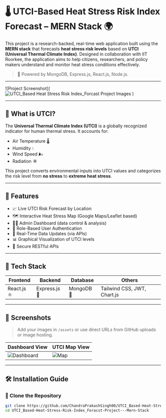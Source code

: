 # 🌡️ UTCI-Based Heat Stress Risk Index Forecast – MERN Stack 🌍

This project is a research-backed, real-time web application built using the **MERN stack** that forecasts **heat stress risk levels** based on **UTCI (Universal Thermal Climate Index)**. Designed in collaboration with IIT Roorkee, the application aims to help citizens, researchers, and policy makers understand and monitor heat stress conditions effectively.

> 🚀 Powered by MongoDB, Express.js, React.js, Node.js.

---

![Project Screenshot](![UTCI_Based Heat Stress Risk Index_Forcast Project Images](https://github.com/user-attachments/assets/83255f90-91be-4fbd-aae4-78f7c8b9cf8b)
) <!-- Replace with your actual image path -->

---

## 🔬 What is UTCI?

The **Universal Thermal Climate Index (UTCI)** is a globally recognized indicator for human thermal stress. It accounts for:
- Air Temperature 🌡️
- Humidity 💧
- Wind Speed 🌬️
- Radiation ☀️

This project converts environmental inputs into UTCI values and categorizes the risk level from **no stress** to **extreme heat stress**.

---

## 🧠 Features

- 📈 Live UTCI Risk Forecast by Location
- 🗺️ Interactive Heat Stress Map (Google Maps/Leaflet based)
- 👨‍🔬 Admin Dashboard (data control & analysis)
- 👥 Role-Based User Authentication
- 🔄 Real-Time Data Updates (via APIs)
- 📊 Graphical Visualization of UTCI levels
- 🔐 Secure RESTful APIs

---

## 🧰 Tech Stack

| Frontend      | Backend       | Database | Others                  |
|---------------|---------------|----------|--------------------------|
| React.js ⚛️     | Express.js 🚀    | MongoDB 🍃 | Tailwind CSS, JWT, Chart.js |

---

## 📸 Screenshots

> Add your images in `/assets` or use direct URLs from GitHub uploads or image hosting.

| Dashboard View | UTCI Map View |
|----------------|----------------|
| ![Dashboard](./assets/dashboard.png) | ![Map](./assets/map.png) |

---

## 🛠️ Installation Guide

### 🔧 Clone the Repository

```bash
git clone https://github.com/ChandraPrakashSingh00/UTCI_Based-Heat-Stress-Risk-Index_Foracst-Project---Mern-Stack.git
cd UTCI_Based-Heat-Stress-Risk-Index_Foracst-Project---Mern-Stack
